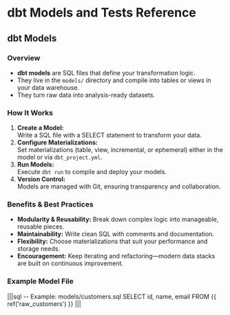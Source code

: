 # dbt Models and Tests Reference

## dbt Models

### Overview
- **dbt models** are SQL files that define your transformation logic.
- They live in the `models/` directory and compile into tables or views in your data warehouse.
- They turn raw data into analysis-ready datasets.

### How It Works
1. **Create a Model:**  
   Write a SQL file with a SELECT statement to transform your data.
2. **Configure Materializations:**  
   Set materializations (table, view, incremental, or ephemeral) either in the model or via `dbt_project.yml`.
3. **Run Models:**  
   Execute `dbt run` to compile and deploy your models.
4. **Version Control:**  
   Models are managed with Git, ensuring transparency and collaboration.

### Benefits & Best Practices
- **Modularity & Reusability:** Break down complex logic into manageable, reusable pieces.
- **Maintainability:** Write clean SQL with comments and documentation.
- **Flexibility:** Choose materializations that suit your performance and storage needs.
- **Encouragement:** Keep iterating and refactoring—modern data stacks are built on continuous improvement.

### Example Model File
|||sql
-- Example: models/customers.sql
SELECT 
    id,
    name,
    email
FROM {{ ref('raw_customers') }}
|||

